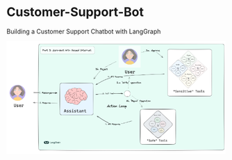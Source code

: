 # Customer-Support-Bot
Building a Customer Support Chatbot with LangGraph

![Descripción de la imagen](assets/Zero-Shot-Scoped-Interrupt.png)

